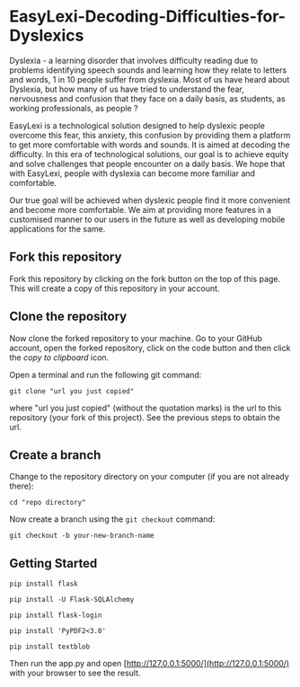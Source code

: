 # EasyLexi-Decoding-Difficulties-for-Dyslexics
Dyslexia - a learning disorder that involves difficulty reading due to problems identifying speech sounds and learning how they relate to letters and words, 1 in 10 people suffer from dyslexia.
Most of us have heard about Dyslexia, but how many of us have tried to understand the fear, nervousness and confusion that they face on a daily basis, as students, as working professionals, as people ?

EasyLexi is a technological solution designed to help dyslexic people overcome this fear, this anxiety, this confusion by providing them a platform to get more comfortable with words and sounds. It is aimed at decoding the difficulty. In this era of technological solutions, our goal is to achieve equity and solve challenges that people encounter on a daily basis. We hope that with EasyLexi, people with dyslexia can become more familiar and comfortable.

Our true goal  will be achieved when dyslexic people find it more convenient and become more comfortable. 
We aim at providing more features in a customised manner to our users in the future as well as developing mobile applications for the same.

## Fork this repository

Fork this repository by clicking on the fork button on the top of this page.
This will create a copy of this repository in your account.

## Clone the repository

Now clone the forked repository to your machine. Go to your GitHub account, open the forked repository, click on the code button and then click the _copy to clipboard_ icon.

Open a terminal and run the following git command:

```
git clone "url you just copied"
```

where "url you just copied" (without the quotation marks) is the url to this repository (your fork of this project). See the previous steps to obtain the url.

## Create a branch

Change to the repository directory on your computer (if you are not already there):

```
cd "repo directory"
```

Now create a branch using the `git checkout` command:

```
git checkout -b your-new-branch-name
```

## Getting Started
```
pip install flask
```
```
pip install -U Flask-SQLAlchemy
```
```
pip install flask-login
```
```
pip install 'PyPDF2<3.0'
```
```
pip install textblob
```
Then run the app.py and open [http://127.0.0.1:5000/](http://127.0.0.1:5000/) with your browser to see the result.
